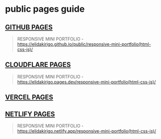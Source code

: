 # public pages guide

## [GITHUB PAGES ](https://elidakirigo.github.io/public/)

> RESPONSIVE MINI PORTFOLIO - https://elidakirigo.github.io/public/responsive-mini-portfolio(html-css-js)/ 


## [CLOUDFLARE PAGES](https://elidakirigo.pages.dev/)

> RESPONSIVE MINI PORTFOLIO - https://elidakirigo.pages.dev/responsive-mini-portfolio(html-css-js)/

## [VERCEL PAGES]()

## [NETLIFY PAGES](elidakirigo.netlify.app)

> RESPONSIVE MINI PORTFOLIO - https://elidakirigo.netlify.app/responsive-mini-portfolio(html-css-js)/
